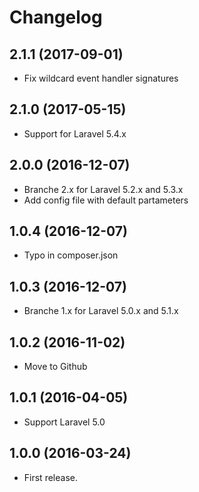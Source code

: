Changelog
=========

2.1.1 (2017-09-01)
------------------

- Fix wildcard event handler signatures

2.1.0 (2017-05-15)
------------------

- Support for Laravel 5.4.x

2.0.0 (2016-12-07)
------------------

- Branche 2.x for Laravel 5.2.x and 5.3.x
- Add config file with default partameters

1.0.4 (2016-12-07)
------------------

- Typo in composer.json

1.0.3 (2016-12-07)
------------------

- Branche 1.x for Laravel 5.0.x and 5.1.x

1.0.2 (2016-11-02)
------------------

- Move to Github

1.0.1 (2016-04-05)
------------------

- Support Laravel 5.0

1.0.0 (2016-03-24)
------------------

- First release.
